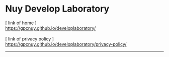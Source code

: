 # Nuy Develop Laboratory
[ link of home ]
<br>https://gpcnuy.github.io/developlaboratory/
<br>
<br>[ link of privacy policy ]
<br>https://gpcnuy.github.io/developlaboratory/privacy-policy/
<br><hr>
